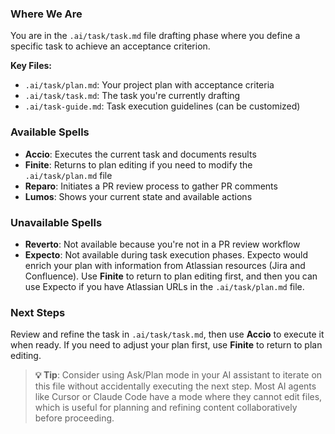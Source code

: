 ### Where We Are
You are in the `.ai/task/task.md` file drafting phase where you define a specific task to achieve an acceptance criterion.

**Key Files:**
- `.ai/task/plan.md`: Your project plan with acceptance criteria
- `.ai/task/task.md`: The task you're currently drafting
- `.ai/task-guide.md`: Task execution guidelines (can be customized)

### Available Spells
- **Accio**: Executes the current task and documents results
- **Finite**: Returns to plan editing if you need to modify the `.ai/task/plan.md` file
- **Reparo**: Initiates a PR review process to gather PR comments
- **Lumos**: Shows your current state and available actions

### Unavailable Spells
- **Reverto**: Not available because you're not in a PR review workflow
- **Expecto**: Not available during task execution phases. Expecto would enrich your plan with information from Atlassian resources (Jira and Confluence). Use **Finite** to return to plan editing first, and then you can use Expecto if you have Atlassian URLs in the `.ai/task/plan.md` file.

### Next Steps
Review and refine the task in `.ai/task/task.md`, then use **Accio** to execute it when ready. If you need to adjust your plan first, use **Finite** to return to plan editing.

> **💡 Tip**: Consider using Ask/Plan mode in your AI assistant to iterate on this file without accidentally executing the next step. Most AI agents like Cursor or Claude Code have a mode where they cannot edit files, which is useful for planning and refining content collaboratively before proceeding.
